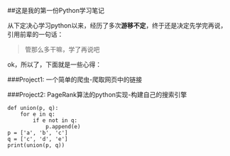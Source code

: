 ##这是我的第一份Python学习笔记

从下定决心学习python以来，经历了多次**游移不定**，终于还是决定先学完再说，引用前辈的一句话：

>管那么多干嘛，学了再说吧

ok，所以了，下面就是一些心得：

###Project1: 一个简单的爬虫-爬取网页中的链接

###Project2: PageRank算法的python实现-构建自己的搜索引擎

    def union(p, q):
    	for e in q:
    		if e not in q:
    			p.append(e)
    p = ['a', 'b', 'c']
    q = ['c', 'd', 'e']
    print(union(p, q))
